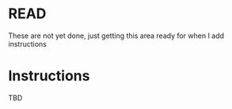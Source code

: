 # READ

These are not yet done, just getting this area ready for when I add instructions

# Instructions

TBD
